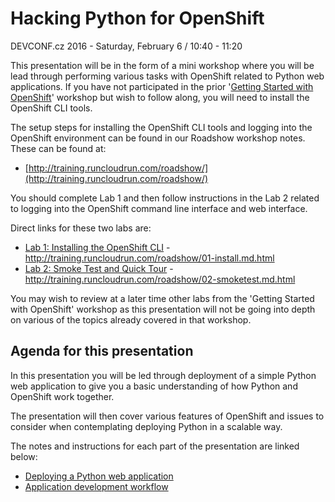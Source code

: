 # Hacking Python for OpenShift

DEVCONF.cz 2016 - Saturday, February 6 / 10:40 - 11:20

This presentation will be in the form of a mini workshop where you will be lead through performing various tasks with OpenShift related to Python web applications. If you have not participated in the prior '[Getting Started with OpenShift](https://devconfcz2016.sched.org/event/5ns0/getting-started-with-openshift)' workshop but wish to follow along, you will need to install the OpenShift CLI tools.

The setup steps for installing the OpenShift CLI tools and logging into the OpenShift environment can be found in our Roadshow workshop notes. These can be found at:

* [http://training.runcloudrun.com/roadshow/](http://training.runcloudrun.com/roadshow/)

You should complete Lab 1 and then follow instructions in the Lab 2 related to logging into the OpenShift command line interface and web interface.

Direct links for these two labs are:

* [Lab 1: Installing the OpenShift CLI](http://training.runcloudrun.com/roadshow/01-install.md.html) - http://training.runcloudrun.com/roadshow/01-install.md.html
* [Lab 2: Smoke Test and Quick Tour](http://training.runcloudrun.com/roadshow/02-smoketest.md.html) - http://training.runcloudrun.com/roadshow/02-smoketest.md.html

You may wish to review at a later time other labs from the 'Getting Started with OpenShift' workshop as this presentation will not be going into depth on various of the topics already covered in that workshop.

## Agenda for this presentation

In this presentation you will be led through deployment of a simple Python web application to give you a basic understanding of how Python and OpenShift work together.

The presentation will then cover various features of OpenShift and issues to consider when contemplating deploying Python in a scalable way.

The notes and instructions for each part of the presentation are linked below:

* [Deploying a Python web application](deploying-a-python-web-application.md)
* [Application development workflow](application-development-workflow.md)






